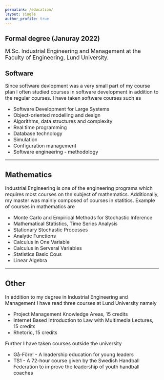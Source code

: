 ```yaml
---
permalink: /education/
layout: single
author_profile: true
--- 
```

<h2>Formal degree (Januray 2022)</h2>
<p style="font-size: 18px;">M.Sc. Industrial Engineering and Management at the Faculty of Engineering, Lund University.</p> 
 
<h2>Software</h2>
<span style="font-size: 16px; line-height: normal;">
Since software devlopment was a very small part of my course plan I often studied courses in software development in addition to the regular courses. I have taken software courses such as
<ul style="font-size: 16px;">
 <li>Software Development for Large Systems</li>
 <li>Object-oriented modelling and design  </li>
 <li>Algorithms, data structures and complexity  </li>
 <li>Real time programming </li>
 <li>Database technology   </li>
 <li>Simulation  </li>
 <li>Configuration management  </li>
 <li>Software engineering - methodology </li>
</ul>  

---

## Mathematics
<span style="font-size: 16px; line-height: normal;">
Industrial Engineering is one of the engineering programs which requires most courses on the subject of mathematics. Additionally, my master was mainly composed of courses in statitics. Example of courses in mathematics are
<ul style="font-size: 16px;">
 <li>Monte Carlo and Empirical Methods for Stochastic Inference </li>
 <li>Mathematical Statistics, Time Series Analysis  </li>
 <li>Stationary Stochastic Processes </li>
 <li>Analytic Functions  </li>
 <li>Calculus in One Variable </li>
 <li>Calculus in Serveral Variables </li>

 <li>Statistics Basic Cous  </li>
 <li>Linear Algebra</li>
</ul>  

---

## Other 
<span style="font-size: 16px; line-height: normal;">
In addition to my degree in Industrial Engineering and Management I have read three courses at Lund University namely </span>
<ul style="font-size: 16px;">
 <li>Project Management Knowledge Areas, 15 credits</li>
 <li>Internet Based Introduction to Law with Multimedia Lectures, 15 credits</li>
 <li>Rhetoric, 15 credits  </li>
</ul>  

<span style="font-size: 16px; line-height: normal;">
Further I have taken courses outside the university </span>
<ul style="font-size: 16px;">
 <li>Gå-Före! - A leadership education for young leaders</li>
 <li>TS1 - A 72-hour course given by the Swedish Handball Federation to improve the leadership of youth handball coaches</li>
</ul>  
